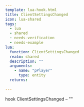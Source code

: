 ```yaml
---
template: lua-hook.html
title: ClientSettingsChanged
icon: lua-shared
tags:
  - lua
  - shared
  - needs-verification
  - needs-example
lua:
  function: ClientSettingsChanged
  realm: shared
  description: ""
  arguments:
    - name: "pPlayer"
      type: entity
  returns:
    
---
```


<div class="lua__search__keywords">
hook ClientSettingsChanged &#x2013; ""
</div>
